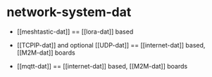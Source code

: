 
# network-system-dat



- [[meshtastic-dat]] == [[lora-dat]] based

- [[TCPIP-dat]] and optional [[UDP-dat]] == [[internet-dat]] based, [[M2M-dat]] boards


- [[mqtt-dat]] == [[internet-dat]] based, [[M2M-dat]] boards
